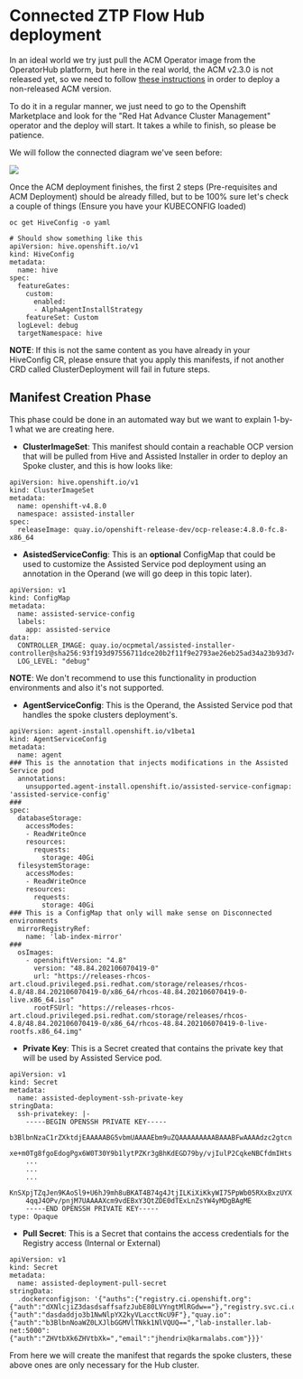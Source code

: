 # Connected ZTP Flow Hub deployment

In an ideal world we try just pull the ACM Operator image from the OperatorHub platform, but here in the real world, the ACM v2.3.0 is not released yet, so we need to follow [these instructions](https://github.com/open-cluster-management/deploy#lets-get-started) in order to deploy a non-released ACM version.

To do it in a regular manner, we just need to go to the Openshift Marketplace and look for the "Red Hat Advance Cluster Management" operator and the deploy will start. It takes a while to finish, so please be patience.

We will follow the connected diagram we've seen before:

![](https://i.imgur.com/JpoupQT.png)


Once the ACM deployment finishes, the first 2 steps (Pre-requisites and ACM Deployment) should be already filled, but to be 100% sure let's check a couple of things (Ensure you have your KUBECONFIG loaded)

```
oc get HiveConfig -o yaml

# Should show something like this
apiVersion: hive.openshift.io/v1
kind: HiveConfig
metadata:
  name: hive
spec:
  featureGates:
    custom:
      enabled:
      - AlphaAgentInstallStrategy
    featureSet: Custom
  logLevel: debug
  targetNamespace: hive
```

**NOTE**: If this is not the same content as you have already in your HiveConfig CR, please ensure that you apply this manifests, if not another CRD called ClusterDeployment will fail in future steps.

## Manifest Creation Phase

This phase could be done in an automated way but we want to explain 1-by-1 what we are creating here.

- **ClusterImageSet**: This manifest should contain a reachable OCP version that will be pulled from Hive and Assisted Installer in order to deploy an Spoke cluster, and this is how looks like:

```
apiVersion: hive.openshift.io/v1
kind: ClusterImageSet
metadata:
  name: openshift-v4.8.0
  namespace: assisted-installer
spec:
  releaseImage: quay.io/openshift-release-dev/ocp-release:4.8.0-fc.8-x86_64
```

- **AsistedServiceConfig**: This is an **optional** ConfigMap that could be used to customize the Assisted Service pod deployment using an annotation in the Operand (we will go deep in this topic later).

```
apiVersion: v1
kind: ConfigMap
metadata:
  name: assisted-service-config
  labels:
    app: assisted-service
data:
  CONTROLLER_IMAGE: quay.io/ocpmetal/assisted-installer-controller@sha256:93f193d97556711dce20b2f11f9e2793ae26eb25ad34a23b93d74484bc497ecc
  LOG_LEVEL: "debug"
```

**NOTE**: We don't recommend to use this functionality in production environments and also it's not supported.

- **AgentServiceConfig**: This is the Operand, the Assisted Service pod that handles the spoke clusters deployment's.

```
apiVersion: agent-install.openshift.io/v1beta1
kind: AgentServiceConfig
metadata:
  name: agent
### This is the annotation that injects modifications in the Assisted Service pod
  annotations:
    unsupported.agent-install.openshift.io/assisted-service-configmap: 'assisted-service-config'
###
spec:
  databaseStorage:
    accessModes:
    - ReadWriteOnce
    resources:
      requests:
        storage: 40Gi
  filesystemStorage:
    accessModes:
    - ReadWriteOnce
    resources:
      requests:
        storage: 40Gi
### This is a ConfigMap that only will make sense on Disconnected environments
  mirrorRegistryRef:
    name: 'lab-index-mirror'
###
  osImages:
    - openshiftVersion: "4.8"
      version: "48.84.202106070419-0"
      url: "https://releases-rhcos-art.cloud.privileged.psi.redhat.com/storage/releases/rhcos-4.8/48.84.202106070419-0/x86_64/rhcos-48.84.202106070419-0-live.x86_64.iso"
      rootFSUrl: "https://releases-rhcos-art.cloud.privileged.psi.redhat.com/storage/releases/rhcos-4.8/48.84.202106070419-0/x86_64/rhcos-48.84.202106070419-0-live-rootfs.x86_64.img"
```


- **Private Key**: This is a Secret created that contains the private key that will be used by Assisted Service pod.

```
apiVersion: v1
kind: Secret
metadata:
  name: assisted-deployment-ssh-private-key
stringData:
  ssh-privatekey: |-
    -----BEGIN OPENSSH PRIVATE KEY-----
    b3BlbnNzaC1rZXktdjEAAAAABG5vbmUAAAAEbm9uZQAAAAAAAAABAAABFwAAAAdzc2gtcn
    xe+m0Tg8fgoEdogPgx6W0T30Y9b1lytPZKr3gBhKdEGD79by/vjIulP2CqkeNBCfdmIHts
    ...
    ...
    ...
    KnSXpjTZqJen9KAoSl9+U6hJ9mh8uBKAT4B74g4JtjILKiXiKkyWI75PpWb05RXxBxzUYX
    4qqJ4OPv/pnjM7UAAAAXcm9vdEBxY3QtZDE0dTExLnZsYW4yMDgBAgME
    -----END OPENSSH PRIVATE KEY-----
type: Opaque
```

- **Pull Secret**: This is a Secret that contains the access credentials for the Registry access (Internal or External)

```
apiVersion: v1
kind: Secret
metadata:
  name: assisted-deployment-pull-secret
stringData:
  .dockerconfigjson: '{"auths":{"registry.ci.openshift.org":{"auth":"dXNlcjiZ3dasdsaffsafzJubE80LVYngtMlRGdw=="},"registry.svc.ci.openshift.org":{"auth":"dasdaddjo3b1NwNlpYX2kyVLacctNcU9F"},"quay.io":{"auth":"b3BlbnNoaWZ0LXJlbGGMVlTNkk1NlVQUQ==","lab-installer.lab-net:5000":{"auth":"ZHVtbXk6ZHVtbXk=","email":"jhendrix@karmalabs.com"}}}'
```

From here we will create the manifest that regards the spoke clusters, these above ones are only necessary for the Hub cluster.